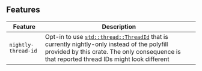 

## Features

| Feature             | Description                                                                                                                                                                                |
| ------------------- | ------------------------------------------------------------------------------------------------------------------------------------------------------------------------------------------ |
| `nightly-thread-id` | Opt-in to use [`std::thread::ThreadId`](https://doc.rust-lang.org/std/thread/struct.ThreadId.html) that is currently nightly-only instead of the polyfill provided by this crate. The only consequence is that reported thread IDs might look different |